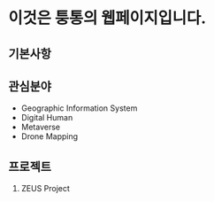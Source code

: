 # 이것은 퉁통의 웹페이지입니다.

## 기본사항

## 관심분야
* Geographic Information System
* Digital Human
* Metaverse
* Drone Mapping

##  프로젝트
1. ZEUS Project
